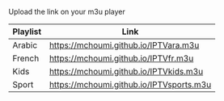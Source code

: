 Upload the link on your m3u player

|Playlist   |Link                                       |
|-----------|-------------------------------------------|
|Arabic     |https://mchoumi.github.io/IPTVara.m3u      |
|French     |https://mchoumi.github.io/IPTVfr.m3u       |
|Kids       |https://mchoumi.github.io/IPTVkids.m3u     |
|Sport      |https://mchoumi.github.io/IPTVsports.m3u   |
